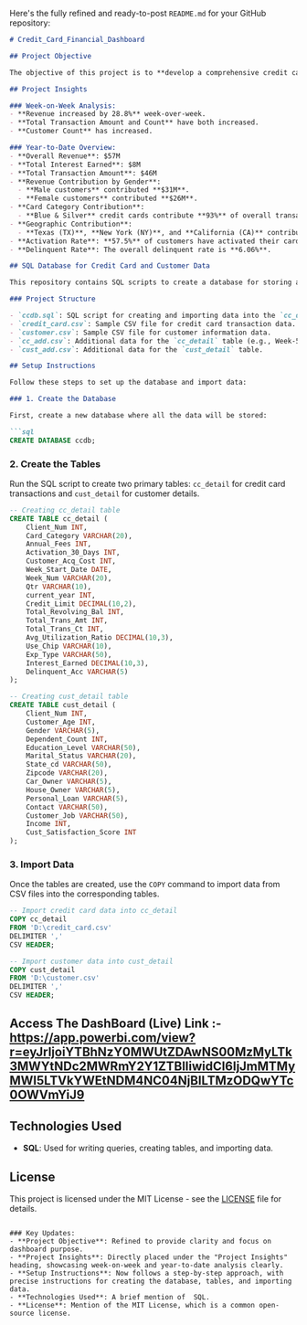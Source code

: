 Here's the fully refined and ready-to-post `README.md` for your GitHub repository:

```markdown
# Credit_Card_Financial_Dashboard

## Project Objective

The objective of this project is to **develop a comprehensive credit card weekly dashboard** that provides real-time insights into key performance metrics and trends. This dashboard enables stakeholders to effectively monitor and analyze credit card operations, facilitating data-driven decisions to improve business outcomes.

## Project Insights

### Week-on-Week Analysis:
- **Revenue increased by 28.8%** week-over-week.
- **Total Transaction Amount and Count** have both increased.
- **Customer Count** has increased.

### Year-to-Date Overview:
- **Overall Revenue**: $57M
- **Total Interest Earned**: $8M
- **Total Transaction Amount**: $46M
- **Revenue Contribution by Gender**:
  - **Male customers** contributed **$31M**.
  - **Female customers** contributed **$26M**.
- **Card Category Contribution**:
  - **Blue & Silver** credit cards contribute **93%** of overall transactions.
- **Geographic Contribution**:
  - **Texas (TX)**, **New York (NY)**, and **California (CA)** contribute **68%** of total transactions.
- **Activation Rate**: **57.5%** of customers have activated their cards.
- **Delinquent Rate**: The overall delinquent rate is **6.06%**.

## SQL Database for Credit Card and Customer Data

This repository contains SQL scripts to create a database for storing and analyzing credit card and customer transaction data. The scripts include creating the necessary tables, importing data from CSV files, and resolving common import issues.

### Project Structure

- `ccdb.sql`: SQL script for creating and importing data into the `cc_detail` and `cust_detail` tables.
- `credit_card.csv`: Sample CSV file for credit card transaction data.
- `customer.csv`: Sample CSV file for customer information data.
- `cc_add.csv`: Additional data for the `cc_detail` table (e.g., Week-53 data).
- `cust_add.csv`: Additional data for the `cust_detail` table.

## Setup Instructions

Follow these steps to set up the database and import data:

### 1. Create the Database

First, create a new database where all the data will be stored:

```sql
CREATE DATABASE ccdb;
```

### 2. Create the Tables

Run the SQL script to create two primary tables: `cc_detail` for credit card transactions and `cust_detail` for customer details.

```sql
-- Creating cc_detail table
CREATE TABLE cc_detail (
    Client_Num INT,
    Card_Category VARCHAR(20),
    Annual_Fees INT,
    Activation_30_Days INT,
    Customer_Acq_Cost INT,
    Week_Start_Date DATE,
    Week_Num VARCHAR(20),
    Qtr VARCHAR(10),
    current_year INT,
    Credit_Limit DECIMAL(10,2),
    Total_Revolving_Bal INT,
    Total_Trans_Amt INT,
    Total_Trans_Ct INT,
    Avg_Utilization_Ratio DECIMAL(10,3),
    Use_Chip VARCHAR(10),
    Exp_Type VARCHAR(50),
    Interest_Earned DECIMAL(10,3),
    Delinquent_Acc VARCHAR(5)
);

-- Creating cust_detail table
CREATE TABLE cust_detail (
    Client_Num INT,
    Customer_Age INT,
    Gender VARCHAR(5),
    Dependent_Count INT,
    Education_Level VARCHAR(50),
    Marital_Status VARCHAR(20),
    State_cd VARCHAR(50),
    Zipcode VARCHAR(20),
    Car_Owner VARCHAR(5),
    House_Owner VARCHAR(5),
    Personal_Loan VARCHAR(5),
    Contact VARCHAR(50),
    Customer_Job VARCHAR(50),
    Income INT,
    Cust_Satisfaction_Score INT
);
```

### 3. Import Data

Once the tables are created, use the `COPY` command to import data from CSV files into the corresponding tables.

```sql
-- Import credit card data into cc_detail
COPY cc_detail
FROM 'D:\credit_card.csv' 
DELIMITER ',' 
CSV HEADER;

-- Import customer data into cust_detail
COPY cust_detail
FROM 'D:\customer.csv' 
DELIMITER ',' 
CSV HEADER;
```

## Access The DashBoard (Live) Link :-  https://app.powerbi.com/view?r=eyJrIjoiYTBhNzY0MWUtZDAwNS00MzMyLTk3MWYtNDc2MWRmY2Y1ZTBlIiwidCI6IjJmMTMyMWI5LTVkYWEtNDM4NC04NjBlLTMzODQwYTc0OWVmYiJ9




## Technologies Used

- **SQL**: Used for writing queries, creating tables, and importing data.

## License

This project is licensed under the MIT License - see the [LICENSE](LICENSE) file for details.
```

### Key Updates:
- **Project Objective**: Refined to provide clarity and focus on dashboard purpose.
- **Project Insights**: Directly placed under the "Project Insights" heading, showcasing week-on-week and year-to-date analysis clearly.
- **Setup Instructions**: Now follows a step-by-step approach, with precise instructions for creating the database, tables, and importing data.
- **Technologies Used**: A brief mention of  SQL.
- **License**: Mention of the MIT License, which is a common open-source license.

